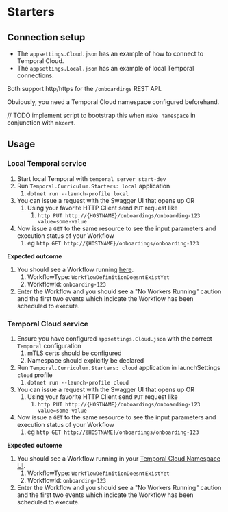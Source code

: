 # Starters

## Connection setup

- The `appsettings.Cloud.json` has an example of how to connect to Temporal Cloud.
- The `appsettings.Local.json` has an example of local Temporal connections.

Both support http/https for the `/onboardings` REST API.

Obviously, you need a Temporal Cloud namespace configured beforehand.

// TODO implement script to bootstrap this when `make namespace` in conjunction with `mkcert`.

## Usage

### Local Temporal service

1. Start local Temporal with `temporal server start-dev`
2. Run `Temporal.Curriculum.Starters: local` application
    1. `dotnet run --launch-profile local`
3. You can issue a request with the Swagger UI that opens up OR
    1. Using your favorite HTTP Client send `PUT` request like
        1. `http PUT http://{HOSTNAME}/onboardings/onboarding-123 value=some-value`
4. Now issue a `GET` to the same resource to see the input parameters and execution status of your Workflow
    1. eg `http GET http://{HOSTNAME}/onboardings/onboarding-123`

**Expected outcome**

1. You should see a Workflow running  [here](http://localhost:8233/namespaces/default/workflows).
    1. WorkflowType: `WorkflowDefinitionDoesntExistYet`
    2. WorkflowId: `onboarding-123`
2. Enter the Workflow and you should see a "No Workers Running" caution and the first two events which indicate the
   Workflow has been scheduled to execute.

### Temporal Cloud service

1. Ensure you have configured `appsettings.Cloud.json` with the correct `Temporal` configuration
    1. mTLS certs should be configured
    2. Namespace should explicitly be declared
2. Run `Temporal.Curriculum.Starters: cloud` application in launchSettings `cloud` profile
    1. `dotnet run --launch-profile cloud`
3. You can issue a request with the Swagger UI that opens up OR
    1. Using your favorite HTTP Client send `PUT` request like
        1. `http PUT http://{HOSTNAME}/onboardings/onboarding-123 value=some-value`
4. Now issue a `GET` to the same resource to see the input parameters and execution status of your Workflow
    1. eg `http GET http://{HOSTNAME}/onboardings/onboarding-123`

**Expected outcome**

1. You should see a Workflow running in your [Temporal Cloud Namespace UI](https://cloud.temporal.io).
    1. WorkflowType: `WorkflowDefinitionDoesntExistYet`
    2. WorkflowId: `onboarding-123`
2. Enter the Workflow and you should see a "No Workers Running" caution and the first two events which indicate the
   Workflow has been scheduled to execute.
